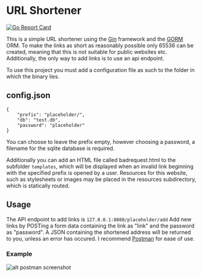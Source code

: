 # URL Shortener

[![Go Report Card](https://goreportcard.com/badge/github.com/epic-programmer-guy/url-shortener)](https://goreportcard.com/report/github.com/epic-programmer-guy/url-shortener)

This is a simple URL shortener using the [Gin](https://github.com/gin-gonic/gin) framework and the [GORM](https://gorm.io/) ORM.
To make the links as short as reasonably possible only 65536 can be created, meaning that this is not suitable for public websites etc.
Additionally, the only way to add links is to use an api endpoint.

To use this project you must add a configuration file as such to the folder in which the binary lies.

## config.json
```
{
    "prefix": "placeholder/",
    "db": "test.db",
    "password": "placeholder"
}
```

You can choose to leave the prefix empty, however choosing a password, a filename for the sqlite database is required.

Additionally you can add an HTML file called badrequest.html to the subfolder ```templates```, which will be displayed when an invalid link beginning with the specified prefix is opened by a user.
Resources for this website, such as stylesheets or images may be placed in the resources subdirectory, which is statically routed.

## Usage
The API endpoint to add links is ```127.0.0.1:8080/placeholder/add```
Add new links by POSTing a form data containing the link as "link" and the password as "password".
A JSON containing the shortened address will be returned to you, unless an error has occured.
I recommend [Postman](https://www.postman.com/) for ease of use.

### Example
![alt postman screenshot](https://i.imgur.com/CyBBcCo.png)